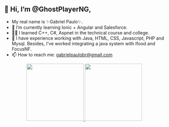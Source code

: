## 👋 Hi, I’m @GhostPlayerNG, 
- My real name is ✨Gabriel Paulo✨.
- 🌱 I’m currently learning Ionic + Angular and Salesforce.
- 👨‍🎓 I learned C++, C#, Aspnet in the technical course and college.
- 💼 I have experience working with Java, HTML, CSS, Javascript, PHP and Mysql. Besides, I've worked integrating a java system with Ifood and FocusNF.
- 📫 How to reach me: gabrielpaulobr@gmail.com
<div align="center">
  <a href="https://github.com/GhostPlayerNG">
  <img height="180em" src="https://github-readme-stats.vercel.app/api?username=GhostPlayerNG&show_icons=true&theme=dracula&include_all_commits=true&count_private=true"/>
  <img height="180em" src="https://github-readme-stats.vercel.app/api/top-langs/?username=GhostPlayerNG&layout=compact&langs_count=7&theme=dracula"/>
  <!--<img align="right" alt="Gabriel-avatar" height="200" src="https://share-cdn.picrew.me/shareImg/org/202111/689163_efq2u4is.png"/>-->
  <!-- img pic from picrew-->
</div>
